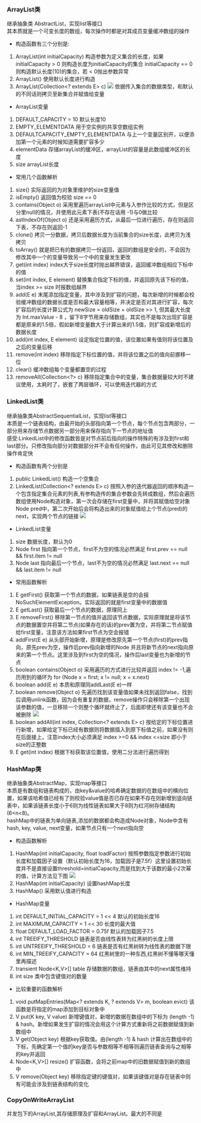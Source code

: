 ### ArrayList类
继承抽象类 AbstractList，实现list等接口</br>
其本质就是一个可变长度的数组，每次操作时都是对其成员变量缓冲数组的操作
- 构造函数有三个分别是:
1. ArrayList(int initialCapacity) 构造参数为定义集合的长度，如果initialCapacity > 0 则构造长度为initialCapacity的集合
initialCapacity == 0 则构造默认长度(10)的集合，若 < 0抛出参数异常
2. ArrayList() 使用默认长度进行构造
3. ArrayList(Collection<? extends E> c)
![](../java/src/arraylist(collection).png)
依据传入集合的数据类型，和默认的不同话则拷贝至新集合并赋值给变量


- ArrayList变量
1. DEFAULT_CAPACITY = 10 默认长度10
2. EMPTY_ELEMENTDATA 用于空实例的共享空数组实例
3. DEFAULTCAPACITY_EMPTY_ELEMENTDATA 与上一个变量区别开，以便添加第一个元素的时候知道需要扩容多少
4. elementData 存储arrayList的缓冲区，arrayList的容量是此数组缓冲区的长度
5. size arrayList长度


- 常用几个函数解析
1. size() 实际返回的为对象里维护的size变量值
2. isEmpty() 返回值为校验 size == 0
3. contains(Object o) 采用里遍历arrayList中元素与入参作比较的方式，但是区分里null的情况，并使用此元素下表(不存在话用 -1)与0做比较
4. astIndexOf(Object o) 还是采用遍历方式，从最后一位进行遍历，存在则返回下表，不存在则返回-1
5. clone() 拷贝一分数据，拷贝后数据长度为当前集合的size长度，此拷贝为浅拷贝
6. toArray() 就是把已有的数据拷贝一份返回，返回的数组是安全的，不会因为修改其中一个的变量导致另一个中的变量发生更改
7. get(int index) index大于size长度时抛出越界错误，返回缓冲数组相应下标中的值
8. set(int index, E element) 替换集合指定下标的值，并返回原先该下标的值，当index >= size 时报数组越界
9. add(E e) 末尾添加指定变量，其中涉及到扩容的问题，每次新增的时候都会校验缓冲数组的数据长度是否和最大容量相等，并决定是否对其进行扩容，每次扩容后的长度计算公式为 newSize = oldSize + oldSize >> 1, 但其最大长度为 Int.maxValue - 8 ，留下8字节用来存储数组，其实也不是每次出现扩容是都是原来的1.5倍，假如新增变量数大于计算出来的1.5值，则扩容成新增后的数据长度
10. add(int index, E element) 设定指定位置的值，该位置如果有值则将该位置及之后的变量后移
11. remove(int index) 移除指定下标位置的值，并将该位置之后的值向前挪移一位
12. clear() 缓冲数组每个变量都置空的过程
13. removeAll(Collection<?> c) 移除指定集合中的变量，集合数据量较大时不建议使用，太耗时了，嵌套了两层循环，可以使用迭代器的方式



### LinkedList类
继承抽象类AbstractSequentialList，实现list等接口<br/>
本质是一个链表结构，由最开始的头部指向第一个节点，每个节点包含两部分，一部分用来存储节点数据另一部分用来保存指向下一节点的地址值<br/>
感受:LinkedList中的修改函数皆是对节点前后指向的操作特殊的有涉及到first和last部分。只修改指向部分对数据部分并不会有任何操作，由此可见其修改和删除操作肯定快
- 构造函数有两个分别是
1. public LinkedList() 构造一个空集合
2. LinkedList(Collection<? extends E> c) 按照入参的迭代器返回的顺序构造一个包含指定集合元素的列表,有参构造传的集合参数会先转成数组，然后会遍历数组使用Node构造对象，第一次会存储在first变量中，并将其赋值给空对象Node<E> pred中，第二次开始后会将构造出来的对象赋值给上个节点(pred)的next，实现两个节点的链接
![](../java/src/linkedList.addAll(collection<E>e).png)

- LinkedList变量
1. size 数据长度，默认为0 
2. Node<E> first 指向第一个节点，first不为空的情况必然满足 first.prev == null && first.item != null
3. Node<E> last 指向最后一个节点，last不为空的情况必然满足 last.next == null && last.item != null

- 常用函数解析
1. E getFirst() 获取第一个节点的数据，如果链表是空的会报NoSuchElementException。实际返回的就是first变量中的数据值
2. E getLast() 获取最后一个节点的数据，原理同上
3. E removeFirst() 移除第一节点的值并返回该节点数据，实际原理就是将该节点的数据置空并将第二节点(如果存在的话)的prev置为空，并将第二节点赋值给first变量，注意该方法如果first节点为空会报错
4. addFirst(E e) 从头部开始新增，原理是修改原先第一个节点(first)的prev指向，原先prev为空，操作后prev指向新增的Node<E> 并且将新节点的next指向原来的第一个节点。这里涉及到first为空的情况，操作后last变量也为新增的节点
5. boolean contains(Object o) 采用遍历的方式进行比较并返回 index != -1,遍历用到的循环为 for (Node<E> x = first; x != null; x = x.next)
6. boolean add(E e) 本质和原理同addLast(E e)一样
7. boolean remove(Object o) 先遍历找到该变量值如果未找到返回false，找到后调用unlink函数，因为会有重复的数据，remove操作只会移除第一个出现该参数的值，一旦移除一个则整个循环就终止了，后面即使还有该变量也不会被删除
![](../java/src/linkedList.remove(e).png)
8. boolean addAll(int index, Collection<? extends E> c) 按给定的下标位置进行新增，如果给定下标已经有数据则将数据插入到原下标值之前，如果没有则在后面接上，注意index大小必须满足 index >=0 && index <=size 即小于size的正整数
9. E get(int index) 根据下标获取该位置值，使用二分法进行遍历得到


### HashMap类
继承抽象类AbstractMap，实现map等接口<br/>
本质是有数组和链表构成的，由key&value的哈希确定数据的在数组中的横向位置，如果该哈希值已经有了则校验value值是否已存在如果不存在则新增到竖向链表中，如果该链表长度小于6则为线性链表如果大于8则为红河树存储结构(6<n<8)。<br/>
hashMap中的链表为单向链表,添加的数据都会构造成Node对象，Node中含有hash, key, value, next变量，如果节点只有一个next指向空<br/>
- 构造函数解析
1. HashMap(int initialCapacity, float loadFactor) 按照参数指定参数进行初始长度和加载因子设置（默认初始长度为16，加载因子是7.5f）这里设置初始长度并不是直接设置threshold=initialCapacity,而是找到大于该数的最小2次幂的值，计算方法见下图
![](../java/src/hashmap.tableSizeFor.png)
2. HashMap(int initialCapacity) 设置hashMap长度
3. HashMap() 采用默认值进行构造

- HashMap变量
1. int DEFAULT_INITIAL_CAPACITY = 1 << 4 默认的初始长度16
2. int MAXIMUM_CAPACITY = 1 << 30 长度的最大值
3. float DEFAULT_LOAD_FACTOR = 0.75f 默认的加载因子7.5
4. int TREEIFY_THRESHOLD 链表是否由线性表转为红黑树的长度上限
5. int UNTREEIFY_THRESHOLD = 6 链表是否有红黑树转为线性表的数据下限
6. int MIN_TREEIFY_CAPACITY = 64 红黑树里的一种东西,红黑树不懂等哪天懂里再描述
7. transient Node<K,V>[] table 存储数据的数组，链表由其中的next属性维持
8. int size 类中包含键值对的数量


- 比较重要的函数解析
1. void putMapEntries(Map<? extends K, ? extends V> m, boolean evict) 该函数是将指定的map添加到目标对象中
2. V put(K key, V value) 新增键值对，新增的数据在数组中的下标为 (length -1) & hash。新增如果发生扩容的情况会用这个计算方式重新将之前数据赋值到新数组中
3. V get(Object key) 根据key获取值。由(length -1) & hash 计算出在数组中的下标，先确定第一个值的key是否与参数相等不相等则遍历链表查询与之相等的key并返回
4. Node<K,V>[] resize() 扩容函数，会将之前map中的旧数据赋值到新的数组中
5. V remove(Object key) 移除指定键的键值对，如果该键值对是存在链表中则有可能会涉及到链表结构的变化


### CopyOnWriteArrayList
并发包下的ArrayList,其存储原理及扩容和ArrayList。最大的不同是